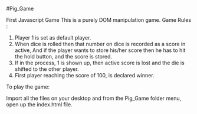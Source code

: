 #Pig_Game

First Javascript Game
This is a purely DOM manipulation game. 
Game Rules :
1) Player 1 is set as default player.
2) When dice is rolled then that number on dice is recorded as a score in active, And if the player wants to store his/her score then
   he has to hit the hold button, and the score is stored.
3) If in the process, 1 is shown up, then active score is lost and the die is shifted to the other player.
4) First player reaching the score of 100, is declared winner.

To play the game:

Import all the files on your desktop and from the Pig_Game folder menu, open up the index.html file.

